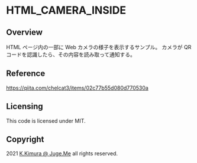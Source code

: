 # HTML_CAMERA_INSIDE

## Overview

HTML ページ内の一部に Web カメラの様子を表示するサンプル。
カメラが QR コードを認識したら、その内容を読み取って通知する。


## Reference

https://qiita.com/chelcat3/items/02c77b55d080d770530a


## Licensing

This code is licensed under MIT.


## Copyright

2021 [K.Kimura @ Juge.Me](https://github.com/dotnsf) all rights reserved.
